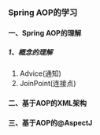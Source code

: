 ### Spring AOP的学习
#### 一、Spring AOP的理解

##### 1、概念的理解
1) Advice(通知)  
2) JoinPoint(连接点)  

#### 二、基于AOP的XML架构

#### 三、基于AOP的@AspectJ
